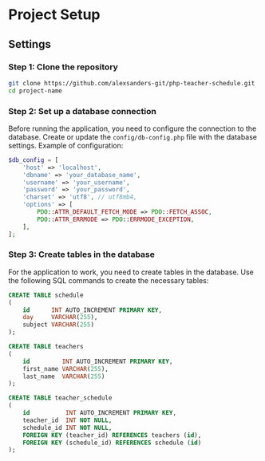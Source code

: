 # Project Setup

## Settings

### Step 1: Clone the repository

```bash
git clone https://github.com/alexsanders-git/php-teacher-schedule.git
cd project-name
```

### Step 2: Set up a database connection

Before running the application, you need to configure the connection to the database. Create or update
the `config/db-config.php`
file with the database settings. Example of configuration:

```php
$db_config = [
	'host' => 'localhost',
	'dbname' => 'your_database_name',
	'username' => 'your_username',
	'password' => 'your_password',
	'charset' => 'utf8', // utf8mb4,
	'options' => [
		PDO::ATTR_DEFAULT_FETCH_MODE => PDO::FETCH_ASSOC,
		PDO::ATTR_ERRMODE => PDO::ERRMODE_EXCEPTION,
	],
];
```

### Step 3: Create tables in the database

For the application to work, you need to create tables in the database. Use the following SQL commands to create the
necessary tables:

```sql
CREATE TABLE schedule
(
    id      INT AUTO_INCREMENT PRIMARY KEY,
    day     VARCHAR(255),
    subject VARCHAR(255)
);

CREATE TABLE teachers
(
    id         INT AUTO_INCREMENT PRIMARY KEY,
    first_name VARCHAR(255),
    last_name  VARCHAR(255)
);

CREATE TABLE teacher_schedule
(
    id          INT AUTO_INCREMENT PRIMARY KEY,
    teacher_id  INT NOT NULL,
    schedule_id INT NOT NULL,
    FOREIGN KEY (teacher_id) REFERENCES teachers (id),
    FOREIGN KEY (schedule_id) REFERENCES schedule (id)
);

```